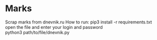 # Marks
Scrap marks from dnevnik.ru
How to run:
pip3 install -r requirements.txt<br>
open the file and enter your login and password<br>
python3 path/to/file/dnevnik.py
